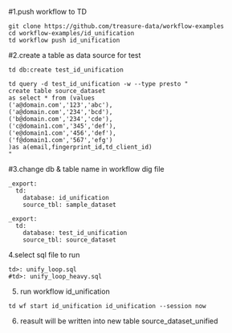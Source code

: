 #1.push workflow to TD 

```
git clone https://github.com/treasure-data/workflow-examples
cd workflow-examples/id_unification
td workflow push id_unification
```

#2.create a table as data source for test 

```
td db:create test_id_unification

td query -d test_id_unification -w --type presto "
create table source_dataset 
as select * from (values
('a@domain.com','123','abc'),
('a@domain.com','234','bcd'),
('b@domain.com','234','cde'),
('c@domain1.com','345','def'),
('e@domain1.com','456','def'),
('f@domain1.com','567','efg')
)as a(email,fingerprint_id,td_client_id)
"
```

#3.change db & table name in workflow dig file

```
_export:
  td:
    database: id_unification
    source_tbl: sample_dataset
```

```
_export:
  td:
    database: test_id_unification
    source_tbl: source_dataset
```

4.select sql file to run

```
td>: unify_loop.sql
#td>: unify_loop_heavy.sql
```

5. run workflow id_unification

```
td wf start id_unification id_unification --session now
```

6. reasult will be written into new table source_dataset_unified

